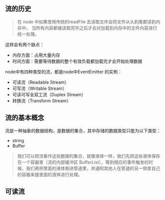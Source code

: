 ## 流的历史

> 在 node 中如果使用传统的readFile 去读取文件会将文件从头到尾都读到内存中，
当所有内容都被读取完毕之后才会对加载到内存中的文件内容进行统一处理。

这样会有两个缺点：

- 内存方面：占用大量内存
- 时间方面：需要等待数据的整个有效负载都加载完才会开始处理数据

node中有四种类型的流，都是node中EventEmitter 的实例：

- 可读流（Readable Stream）
- 可写流（Writable Stream）
- 可读可写全双工流（Duplex Stream）
- 转换流（Transform Stream）


## 流的基本概念

流是一种抽象的数据结构，是数据的集合，其中存储的数据类型只能为以下类型：

- string
- Buffer

> 我们可以把流看作这些数据的集合，就像液体一样，我们先把这些液体保存在一个容器里（流的内部缓冲区 BufferList），等到相应的事件触发的时候，我们再把里面的液体倒进管道里，并通知其他人在管道的另一侧拿自己的容器来接里面的液体进行处理。

## 可读流



